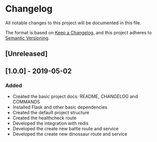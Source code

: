 # Changelog
All notable changes to this project will be documented in this file.

The format is based on [Keep a Changelog](https://keepachangelog.com/en/1.0.0/),
and this project adheres to [Semantic Versioning](https://semver.org/spec/v2.0.0.html).

## [Unreleased]

## [1.0.0] - 2019-05-02
### Added
- Created the basic project docs: README, CHANGELOG and COMMANDS
- Installed Flask and other basic dependencies
- Created the default project structure
- Created the healthcheck route
- Developed the integration with redis
- Developed the create new battle route and service
- Developed the create new dinossaur route and service
